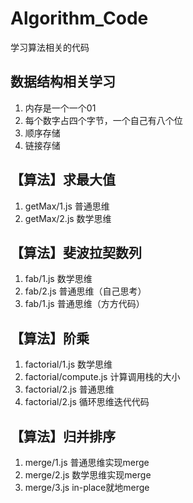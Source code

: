 # Algorithm_Code
学习算法相关的代码

## 数据结构相关学习

1. 内存是一个一个01
2. 每个数字占四个字节，一个自己有八个位
3. 顺序存储 
4. 链接存储

## 【算法】求最大值
1. getMax/1.js 普通思维
2. getMax/2.js 数学思维

## 【算法】斐波拉契数列
1. fab/1.js 数学思维
2. fab/2.js 普通思维（自己思考）
3. fab/1.js 普通思维（方方代码）

## 【算法】阶乘
1. factorial/1.js 数学思维
2. factorial/compute.js 计算调用栈的大小
3. factorial/2.js 普通思维
4. factorial/2.js 循环思维迭代代码

## 【算法】归并排序
1. merge/1.js 普通思维实现merge
2. merge/2.js 数学思维实现merge
3. merge/3.js in-place就地merge
